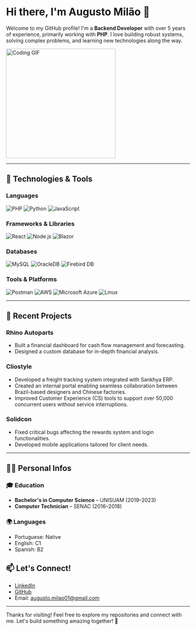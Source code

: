# Hi there, I'm Augusto Milão 👋

Welcome to my GitHub profile! I'm a **Backend Developer** with over 5 years of experience, primarily working with **PHP**. I love building robust systems, solving complex problems, and learning new technologies along the way.



<p align="left">
  <img src="https://media.giphy.com/media/qgQUggAC3Pfv687qPC/giphy.gif" width="300" alt="Coding GIF">
</p>

---

## 🔧 Technologies & Tools

### Languages  
![PHP](https://img.shields.io/badge/PHP-777BB4?style=for-the-badge&logo=php&logoColor=white)
![Python](https://img.shields.io/badge/Python-3776AB?style=for-the-badge&logo=python&logoColor=white)
![JavaScript](https://img.shields.io/badge/JavaScript-F7DF1E?style=for-the-badge&logo=javascript&logoColor=black)
### Frameworks & Libraries
![React](https://img.shields.io/badge/React-61DAFB?style=for-the-badge&logo=react&logoColor=black)
![Node.js](https://img.shields.io/badge/Node.js-339933?style=for-the-badge&logo=nodedotjs&logoColor=white)
![Blazor](https://img.shields.io/badge/Blazor-512BD4?style=for-the-badge&logo=blazor&logoColor=white)
### Databases 
![MySQL](https://img.shields.io/badge/MySQL-4479A1?style=for-the-badge&logo=mysql&logoColor=white)
![OracleDB](https://img.shields.io/badge/OracleDB-F80000?style=for-the-badge&logo=oracle&logoColor=white)
![Firebird DB](https://img.shields.io/badge/Firebird-FF7900?style=for-the-badge&logo=firebird&logoColor=white)
### Tools & Platforms  
![Postman](https://img.shields.io/badge/Postman-FF6C37?style=for-the-badge&logo=postman&logoColor=white)
![AWS](https://img.shields.io/badge/AWS-232F3E?style=for-the-badge&logo=amazonaws&logoColor=white)
![Microsoft Azure](https://img.shields.io/badge/Azure-0078D4?style=for-the-badge&logo=microsoftazure&logoColor=white)
![Linux](https://img.shields.io/badge/Linux-FCC624?style=for-the-badge&logo=linux&logoColor=black)

---

## 🚀 Recent Projects

### Rhino Autoparts  
- Built a financial dashboard for cash flow management and forecasting.  
- Designed a custom database for in-depth financial analysis.  

### Cliostyle  
- Developed a freight tracking system integrated with Sankhya ERP.  
- Created an internal portal enabling seamless collaboration between Brazil-based designers and Chinese factories.  
- Improved Customer Experience (CS) tools to support over 50,000 concurrent users without service interruptions.

### Solidcon  
- Fixed critical bugs affecting the rewards system and login functionalities.  
- Developed mobile applications tailored for client needs.  

---
## 🙋‍♂️ Personal Infos

### 🎓 Education

- **Bachelor's in Computer Science** – UNISUAM (2019–2023)  
- **Computer Technician** – SENAC (2016–2018)  

### 🌍 Languages

- Portuguese: Native
- English: C1  
- Spanish: B2  

## 📫 Let's Connect!

- [LinkedIn](https://linkedin.com/in/augustomilao/)  
- [GitHub](https://github.com/augustomilao)  
- Email: augusto.milao01@gmail.com  

---

Thanks for visiting! Feel free to explore my repositories and connect with me. Let's build something amazing together! 🚀
